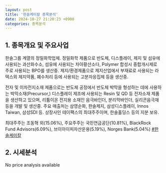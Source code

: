 ```yaml
---
layout: post
title: '한솔케미칼 종목분석'
date: 2024-10-27 21:20:23 +0900
categories: 종목분석
---
```


## 1. 종목개요 및 주요사업

한솔그룹 계열의 정밀화학업체. 정밀화학 제품으로 반도체, 디스플레이, 제지 및 섬유에 사용되는 과산화수소, 섬유에 사용되는 차아황산소다, Polymer 합성시 중합개시제로 주로 사용되는 BPO를 생산중. 제지/환경제품으로 제지산업에서 부재료로 사용되는 라텍스외 제지약품, 폐수처리 등에 사용되는 고분자응집제 등을 생산중. 

전자 및 이차전지소재 제품으로는 반도체 공정에서 반도체 박막을 형성하는 데에 사용하는 박막소재(Precursor,) 디스플레이 제조에 사용되는 Resin 및 QD 등 전자소재 제품을 생산하고 있으며, 리튬이온 전지용 소재인 음극바인더, 분리막바인더, 실리콘음극재 등을 개발 및 생산중. 주요 매출처는 삼영순화, 한솔제지, 삼성디스플레이, Innos Taiwan, 삼성SDI 등. 상장사인 테이팩스의 최대주주이며, 한솔홀딩스 등의 지분 보유.

최대주주는 조동혁 외(15.06%), 주요주주는 국민연금공단(10.81%), BlackRock Fund Advisors(6.09%), 브이아이피자산운용(5.19%), Norges Bank(5.04%)
[#한솔케미칼](#)

## 2. 시세분석

No price analysis available
